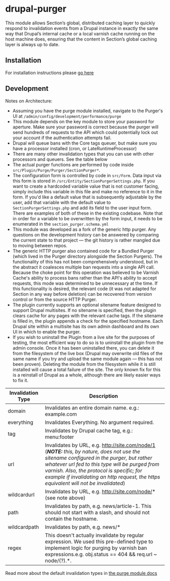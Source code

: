 # drupal-purger
This module allows Section’s global, distributed caching layer to quickly respond to invalidation events from a Drupal instance in exactly the same way that Drupal’s internal cache or a local varnish cache running on the host machine does, ensuring that the content in Section’s global caching layer is always up to date.

## Installation

For installation instructions please [go here](https://www.section.io/docs/how-to/drupal-setup/drupal8/)

## Development

Notes on Architecture:

- Assuming you have the purge module installed, navigate to the Purger's UI at `/admin/config/development/performance/purge`
- This module depends on the key module to store your password for aperture. Make sure your password is correct because the purger will send hundreds of requests to the API which could potentially lock out your account if the authentication attempts fail.
- Drupal will queue bans with the Core tags queuer, but make sure you have a processor installed (cron, or LateRuntimeProcessor)
- There are many other invalidation types that you can use with other processors and queuers. See the table below
- The actual purger functions are performed by code inside `src/Plugin/Purge/Purger/SectionPurger*`.
- The configuration form is controlled by code in `src/Form`. Data input via this form is stored in `/src/Entity/SectionPurgerSettings.php`. If you want to create a hardcoded variable value that is not customer facing, simply include this variable in this file and make no reference to it in the form. If you'd like a default value that is subsequently adjustable by the user, add that variable with the default value to `SectionPurgerSettings.php` and add its field to the user input form. There are examples of both of these in the existing codebase. Note that in order for a variable to be overwritten by the form input, it needs to be enumerated in the `section_purger.schema.yml`
- This module was developed as a fork of the generic http purger. Any questions on the development history can be answered by comparing the current state to that project — the git history is rather mangled due to moving between repos.
- The generic HTTP purger also contained code for a Bundled Purger (which lived in the Purger directory alongside the Section Purgers). The functionality of this has not been comprehensively understood, but in the abstract it coalesces multiple ban requests into a single API call. Because the choke point for this operation was believed to be Varnish Cache's ability to process bans rather than the API's ability to accept requests, this mode was determined to be unnecessary at the time. If this functionality is desired, the relevant code (it was not adapted for Section in any way before deletion) can be recovered from version control or from the source HTTP Purger.
- The plugin currently supports an optional sitename feature designed to support Drupal multisites. If no sitename is specified, then the plugin clears cache for any pages with the relevant cache tags. If the sitename is filled in, the plugin appends a check for the specified hostname. Each Drupal site within a multisite has its own admin dashboard and its own UI in which to enable the purger.
- If you wish to uninstall the Plugin from a live site for the purposes of testing, the most efficient way to do so is to uninstall the plugin from the admin console. Once it has been uninstalled there, you can delete it from the filesystem of the live box (Drupal may overwrite old files of the same name if you try and upload the same module again — this has not been proven). Deleting the module from the filesystem while it is still installed will cause a total failure of the site. The only known fix for this is a reinstall of Drupal as a whole, although there are likely easier ways to fix it. 


| Invalidation Type | Description                                                                                                                                            |
|-------------------|--------------------------------------------------------------------------------------------------------------------------------------------------------|
| domain            | Invalidates an entire domain name. e.g.: example.com                                                                                                   |
| everything        | Invalidates Everything. No argument required.                                                                                                          |
| tag               | Invalidates by Drupal cache tag, e.g.: menu:footer                                                                                                     |
| url               | Invalidates by URL, e.g. http://site.com/node/1  (***NOTE:** this, by nature, does not use the sitename configured in the purger, but rather whatever url fed to this type will be purged from varnish. Also, the protocol is specific; for example if invalidating an http request, the https equivalent will not be invalidated*)                |
| wildcardurl       | Invalidates by URL, e.g. http://site.com/node/*  (see note above)                                                                                                      |
| path              | Invalidates by path, e.g. news/article-1. This should not start with a slash, and should not contain the hostname.                                     |
| wildcardpath      | Invalidates by path, e.g. news/*                                                                                                                       |
| regex             | This doesn't actually invalidate by regular expression. We used this pre-defined type to implement logic for purging by varnish ban expressions.e.g. obj.status == 404 && req.url ~ node\/(?).*. |

Read more about the default invalidation types in [the purge module docs](https://www.drupal.org/project/purge/releases/8.x-3.0-beta1#invalidation-types)